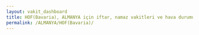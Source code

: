 ```yaml
---
layout: vakit_dashboard
title: HOF(Bavaria), ALMANYA için iftar, namaz vakitleri ve hava durumu - ilçe/eyalet seç
permalink: /ALMANYA/HOF(Bavaria)/
---
```


<script type="text/javascript">
  var GLOBAL_COUNTRY = 'ALMANYA';
  var GLOBAL_CITY = 'HOF(Bavaria)';
  var GLOBAL_STATE = '';
  var lat = 72;
  var lon = 21;
</script>
